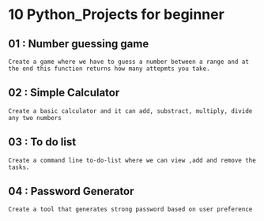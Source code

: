 # 10 Python_Projects for beginner 

## 01 : Number guessing game 
    Create a game where we have to guess a number between a range and at the end this function returns how many attepmts you take.

## 02 : Simple Calculator
    Create a basic calculator and it can add, substract, multiply, divide any two numbers

## 03 : To do list 
    Create a command line to-do-list where we can view ,add and remove the tasks.

## 04 : Password Generator 
    Create a tool that generates strong password based on user preference

   


